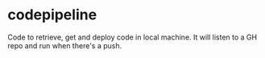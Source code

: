 # codepipeline
Code to retrieve, get and deploy code in local machine. It will listen to a GH repo and run when there's a push.
